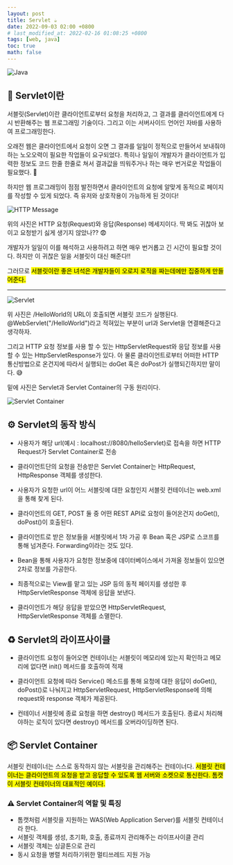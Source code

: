 ```yaml
---
layout: post
title: Servlet ☕
date: 2022-09-03 02:00 +0800
# last_modified_at: 2022-02-16 01:08:25 +0800
tags: [web, java]
toc: true
math: false
---
```


![Java](https://janikvonrotz.ch/wp-content/uploads/2014/10/Java-logo.jpg)

## 🫙 Servlet이란

서블릿(Servlet)이란 클라이언트로부터 요청을 처리하고, 그 결과를 클라이언트에게 다시 반환해주는 웹 프로그래밍 기술이다. 그리고 이는 서버사이드 언어인 자바를 사용하여 프로그래밍한다.

오래전 웹은 클라이언트에서 요청이 오면 그 결과를 일일이 정적으로 만들어서 보내줘야하는 노오오력이 필요한 작업들이 요구되었다. 특히나 일일이 개발자가 클라이언트가 입력한 정보도 코드 한줄 한줄로 쳐서 결과값을 띄워주거나 하는 매우 번거로운 작업들이 필요했다. 🤪

하지만 웹 프로그래밍이 점점 발전하면서 클라이언트의 요청에 알맞게 동적으로 페이지를 작성할 수 있게 되었다. 즉 유저와 상호작용이 가능하게 된 것이다!

![HTTP Message](https://user-images.githubusercontent.com/49539592/135721043-123ddb7e-507d-4b43-8bdc-e91679e64621.png)

위의 사진은 HTTP 요청(Request)와 응답(Response) 메세지이다. 딱 봐도 귀찮아 보이고 요청받기 싫게 생기지 않았나?? 😨

개발자가 일일이 이를 해석하고 사용하려고 하면 매우 번거롭고 긴 시간이 필요할 것이다. 하지만 이 귀찮은 일을 서블릿이 대신 해준다!!

그러므로 <mark>서블릿이란 좋은 녀석은 개발자들이 오로지 로직을 짜는데에만 집중하게 만들어준다.</mark>

---

![Servlet](https://blog.kakaocdn.net/dn/bwYPt3/btqD0OaASQP/OhsfjdeZkNKVb2bms48Lfk/img.png)

위 사진은 /HelloWorld의 URL이 호출되면 서블릿 코드가 실행된다. @WebServlet("/HelloWorld")라고 적혀있는 부분이 url과 Servlet을 연결해준다고 생각하자.

그리고 HTTP 요청 정보를 사용 할 수 있는 HttpServletRequest와 응답 정보를 사용할 수 있는 HttpServletResponse가 있다. 아 물론 클라이언트로부터 어떠한 HTTP 통신방법으로 온건지에 따라서 실행되는 doGet 혹은 doPost가 실행되긴하지만 말이다. 😅

밑에 사진은 Servlet과 Servlet Container의 구동 원리이다.

![Servlet Container](https://cdn.inflearn.com/public/files/posts/8ffb96d5-4d8c-4e08-a4c1-bfb418508f4d/blob)

## ⚙️ Servlet의 동작 방식

- 사용자가 해당 url(예시 : localhost://8080/helloServlet)로 접속을 하면 HTTP Request가 Servlet Container로 전송

- 클라이언트단의 요청을 전송받은 Servlet Container는 HttpRequest, HttpResponse 객체를 생성한다.

- 사용자가 요청한 url이 어느 서블릿에 대한 요청인지 서블릿 컨테이너는 web.xml을 통해 찾게 된다.

- 클라이언트의 GET, POST 둘 중 어떤 REST API로 요청이 들어온건지 doGet(), doPost()이 호출된다.

- 클라이언트로 받은 정보들을 서블릿에서 1차 가공 후 Bean 혹은 JSP로 스코프를 통해 넘겨준다. Forwarding이라는 것도 있다.

- Bean을 통해 사용자가 요청한 정보중에 데이터베이스에서 가져올 정보들이 있으면 2차로 정보를 가공한다.

- 최종적으로는 View를 맡고 있는 JSP 등의 동적 페이지를 생성한 후 HttpServletResponse 객체에 응답을 보낸다.

- 클라이언트가 해당 응답을 받았으면 HttpServletRequest, HttpServletResponse 객체를 소멸한다.

## ♻️ Servlet의 라이프사이클

- 클라이언트 요청이 들어오면 컨테이너는 서블릿이 메모리에 있는지 확인하고 메모리에 없다면 init() 메서드를 호출하여 적재

- 클라이언트 요청에 따라 Service() 메소드를 통해 요청에 대한 응답이 doGet(), doPost()로 나눠지고 HttpServletRequest, HttpServletResponse에 의해 request와 response 객체가 제공된다.

- 컨테이너 서블릿에 종료 요청을 하면 destroy() 메서드가 호출된다. 종료시 처리해야하는 로직이 있다면 destroy() 메서드를 오버라이딩하면 된다.

## 📦 Servlet Container

서블릿 컨테이너는 스스로 동작하지 않는 서블릿을 관리해주는 컨테이너다. <mark>서블릿 컨테이너는 클라이언트의 요청을 받고 응답할 수 있도록 웹 서버와 소켓으로 통신한다. 톰캣이 서블릿 컨테이너의 대표적인 예이다.</mark>

### ⚠️ Servlet Container의 역할 및 특징

- 톰캣처럼 서블릿을 지원하는 WAS(Web Application Server)를 서블릿 컨테이너라 한다.
- 서블릿 객체를 생성, 초기화, 호출, 종료까지 관리해주는 라이프사이클 관리
- 서블릿 객체는 싱글톤으로 관리
- 동시 요청을 병렬 처리하기위한 멀티쓰레드 지원 가능

